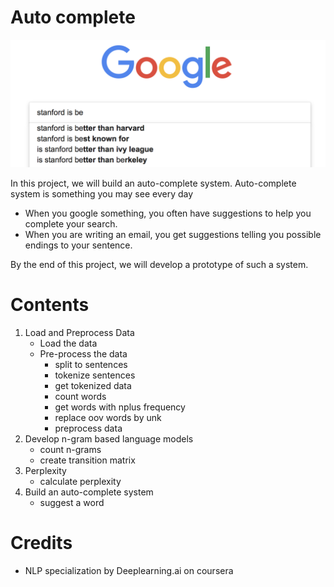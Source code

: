 # Auto complete

![Auto complete](./images/stanford.png "Auto complete")


In this project, we will build an auto-complete system.  Auto-complete system is something you may see every day
- When you google something, you often have suggestions to help you complete your search. 
- When you are writing an email, you get suggestions telling you possible endings to your sentence.  

By the end of this project, we will develop a prototype of such a system.
 

# Contents
1. Load and Preprocess Data
    - Load the data
    - Pre-process the data
        - split to sentences
        - tokenize sentences
        - get tokenized data
        - count words
        - get words with nplus frequency
        - replace oov words by unk
        - preprocess data
2. Develop n-gram based language models
    - count n-grams
    - create transition matrix
3. Perplexity
    - calculate perplexity
4. Build an auto-complete system
    - suggest a word

# Credits

- NLP specialization by Deeplearning.ai on coursera